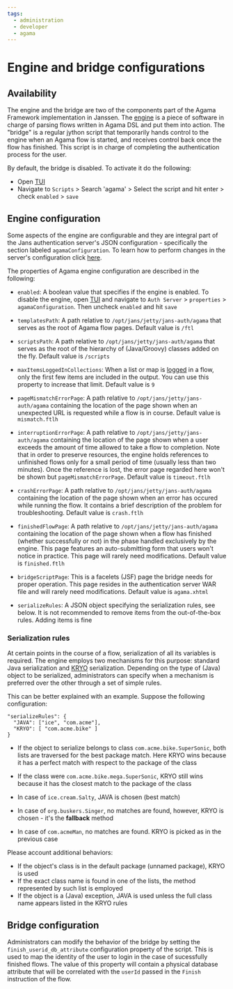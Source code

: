 ```yaml
---
tags:
  - administration
  - developer
  - agama
---
```


# Engine and bridge configurations

## Availability

The engine and the bridge are two of the components part of the Agama Framework implementation in Janssen. The [engine](./jans-agama-engine.md) is a piece of software in charge of parsing flows written in Agama DSL and put them into action. The "bridge" is a regular jython script that temporarily hands control to the engine when an Agama flow is started, and receives control back once the flow has finished. This script is in charge of completing the authentication process for the user.

By default, the bridge is disabled. To activate it do the following:

- Open [TUI](../../config-guide/config-tools/jans-tui/README.md)
- Navigate to `Scripts` > Search 'agama' > Select the script and hit enter > check `enabled` > `save` 

## Engine configuration

Some aspects of the engine are configurable and they are integral part of the Jans authentication server's JSON configuration - specifically the section labeled `agamaConfiguration`. To learn how to perform changes in the server's configuration click [here](../../config-guide/auth-server-config/jans-authorization-server-config.md).

The properties of Agama engine configuration are described in the following:

- `enabled`: A boolean value that specifies if the engine is enabled. To disable the engine, open [TUI](../../config-guide/config-tools/jans-tui/README.md) and navigate to `Auth Server` > `properties` > `agamaConfiguration`. Then uncheck `enabled` and hit `save`

- `templatesPath`: A path relative to `/opt/jans/jetty/jans-auth/agama` that serves as the root of Agama flow pages. Default value is `/ftl`

- `scriptsPath`: A path relative to `/opt/jans/jetty/jans-auth/agama` that serves as the root of the hierarchy of (Java/Groovy) classes added on the fly. Default value is `/scripts`

- `maxItemsLoggedInCollections`: When a list or map is [logged](../../../agama/language-reference.md#logging)
  in 
  a flow, only the first few items are included in the output. You can use this property to increase that limit. Default value is `9`

- `pageMismatchErrorPage`: A path relative to `/opt/jans/jetty/jans-auth/agama` containing the location of the page shown when an unexpected URL is requested while a flow is in course. Default value is `mismatch.ftlh`

- `interruptionErrorPage`: A path relative to `/opt/jans/jetty/jans-auth/agama` containing the location of the page shown when a user exceeds the amount of time allowed to take a flow to completion. Note that in order to preserve resources, the engine holds references to unfinished flows only for a small period of time (usually less than two minutes). Once the reference is lost, the error page regarded here won't be shown but `pageMismatchErrorPage`. Default value is `timeout.ftlh`

- `crashErrorPage`: A path relative to `/opt/jans/jetty/jans-auth/agama` containing the location of the page shown when an error has occured while running the flow. It contains a brief description of the problem for troubleshooting. Default value is `crash.ftlh`

- `finishedFlowPage`:  A path relative to `/opt/jans/jetty/jans-auth/agama` containing the location of the page shown when a flow has finished (whether successfully or not) in the phase handled exclusively by the engine. This page features an auto-submitting form that users won't notice in practice. This page will rarely need modifications. Default value is `finished.ftlh`

- `bridgeScriptPage`: This is a facelets (JSF) page the bridge needs for proper operation. This page resides in the authentication server WAR file and will rarely need modifications. Default value is `agama.xhtml`

- `serializeRules`: A JSON object specifying the serialization rules, see below. It is not recommended to remove items from the out-of-the-box rules. Adding items is fine

### Serialization rules

At certain points in the course of a flow, serialization of all its variables is required. The engine employs two mechanisms for this purpose: standard Java serialization and [KRYO](https://github.com/EsotericSoftware/kryo) serialization. Depending on the type of (Java) object to be serialized, administrators can specify when a mechanism is preferred over the other through a set of simple rules.

This can be better explained with an example. Suppose the following configuration:

```
"serializeRules": {
  "JAVA": ["ice", "com.acme"],
  "KRYO": [ "com.acme.bike" ]
}
```

- If the object to serialize belongs to class `com.acme.bike.SuperSonic`, both lists are traversed for the best package match. Here KRYO wins because it has a perfect match with respect to the package of the class

- If the class were `com.acme.bike.mega.SuperSonic`, KRYO still wins because it has the closest match to the package of the class

- In case of `ice.cream.Salty`, JAVA is chosen (best match)

- In case of `org.buskers.Singer`, no matches are found, however, KRYO is chosen - it's the **fallback** method

- In case of `com.acmeMan`, no matches are found. KRYO is picked as in the previous case

Please account additional behaviors:

- If the object's class is in the default package (unnamed package), KRYO is used
- If the exact class name is found in one of the lists, the method represented by such list is employed
- If the object is a (Java) exception, JAVA is used unless the full class name appears listed in the KRYO rules

## Bridge configuration

Administrators can modify the behavior of the bridge by setting the `finish_userid_db_attribute` configuration property of the script. This is used to map the identity of the user to login in the case of sucessfully finished flows. The value of this property will contain a physical database attribute that will be correlated with the `userId` passed in the `Finish` instruction of the flow.

